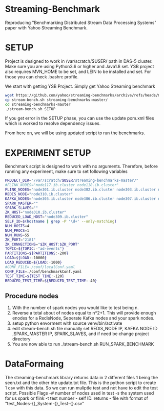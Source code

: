 # Streaming-Benchmark
Reproducing "Benchmarking Distributed Stream Data Processing Systems" paper with Yahoo Streaming Benchmark.

# SETUP
Project is designed to work in /var/scratch/$USER/ path in DAS-5 cluster. Make sure you are using Python3.6 or higher and Java1.8 set.
YSB project also requires MVN_HOME to be set, and LEIN to be installed and set. For those you can check .bashrc profile.

We start with getting YSB Project. Simply get Yahoo Streaming benchmark
```bash 
wget https://github.com/yahoo/streaming-benchmarks/archive/refs/heads/master.zip
cp stream-bench.sh streaming-benchmarks-master/
cd streaming-benchmarks-master
./stream-bench.sh SETUP
```
If you get error in the SETUP phase, you can use the update pom.xml files which is worked to resolve dependency issues.

From here on, we will be using updated script to run the benchmarks.
# EXPERIMENT SETUP
Benchmark script is designed to work with no arguments. Therefore, before running any experiment, make sure to set following variables
```bash
PROJECT_DIR="/var/scratch/$USER/streaming-benchmarks-master/"
#FLINK_NODES="node117.ib.cluster node118.ib.cluster"
FLINK_NODES="node301.ib.cluster node302.ib.cluster node303.ib.cluster node304.ib.cluster"
REDIS_NODE="node310.ib.cluster"
KAFKA_NODES="node305.ib.cluster node306.ib.cluster node307.ib.cluster node308.ib.cluster"
SPARK_MASTER=""
SPARK_SLAVES=""
ZK_HOST="node310.ib.cluster"
REDUCED_LOAD_HOST="node309.ib.cluster"
SELF_ID=$(hostname | grep -P '\d+' --only-matching)
NUM_HOSTS=4
NUM_PROCS=1
NUM_RUNS=55
ZK_PORT="2181"
ZK_CONNECTIONS="$ZK_HOST:$ZK_PORT"
TOPIC=${TOPIC:-"ad-events"}
PARTITIONS=${PARTITIONS:-200}
LOAD=${LOAD:-10000}
LOAD_REDUCED=${LOAD:-1000}
#CONF_FILE=./conf/localConf.yaml
CONF_FILE=./conf/benchmarkConf.yaml
TEST_TIME=${TEST_TIME:-120}
REDUCED_TEST_TIME=${REDUCED_TEST_TIME:-40}
```


## Procedure nodes
1) With the number of spark nodes you would like to test being n. 
2) Reverse a total about of nodes equal to n*2+1. This will provide enough enodes for a RedisNode, Seperate Kafka nodes and your spark nodes.
3) setup python envorment with source venv/bin/activate 
3) edit stream-bench.sh file manually set REDIS_NODE IP, KAFKA NODE ID ,SPARK_MASTER IP, SPARK_SLAVES, and if need be change project directory
6) You are now able to run ./stream-bench.sh RUN_SPARK_BENCHMARK

# DataFormaing 
The streaming-benchmark library returns data in 2 different files 1 being the seen.txt and the other hte update.txt file. This is the python script to create 1 csv with this data. So we can run muliptle test and not have to edit the test script. Possible Flags
-# number of nodes used in test 
-s the system used for us spark or flink 
-t test number - self ID. 
returns - file with format of "test_Nodes-{}_System-{}_Test-{}.csv"

